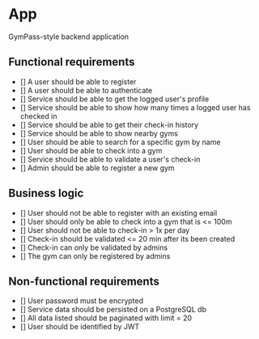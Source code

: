 # App

GymPass-style backend application

## Functional requirements

- [] A user should be able to register
- [] A user should be able to authenticate
- [] Service should be able to get the logged user's profile
- [] Service should be able to show how many times a logged user has checked in
- [] Service should be able to get their check-in history
- [] Service should be able to show nearby gyms
- [] User should be able to search for a specific gym by name
- [] User should be able to check into a gym
- [] Service should be able to validate a user's check-in
- [] Admin should be able to register a new gym

## Business logic

- [] User should not be able to register with an existing email
- [] User should only be able to check into a gym that is <= 100m
- [] User should not be able to check-in > 1x per day
- [] Check-in should be validated <= 20 min after its been created
- [] Check-in can only be validated by admins
- [] The gym can only be registered by admins

## Non-functional requirements

- [] User password must be encrypted
- [] Service data should be persisted on a PostgreSQL db
- [] All data listed should be paginated with limit = 20
- [] User should be identified by JWT